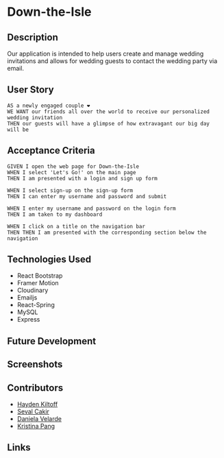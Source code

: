 # Down-the-Isle

## Description 
Our application is intended to help users create and manage wedding invitations and allows for wedding guests to contact the wedding party via email.

## User Story
``` 
AS a newly engaged couple ❤️
WE WANT our friends all over the world to receive our personalized wedding invitation 
THEN our guests will have a glimpse of how extravagant our big day will be 
```

## Acceptance Criteria
```
GIVEN I open the web page for Down-the-Isle
WHEN I select 'Let's Go!' on the main page 
THEN I am presented with a login and sign up form

WHEN I select sign-up on the sign-up form
THEN I can enter my username and password and submit 

WHEN I enter my username and password on the login form
THEN I am taken to my dashboard 

WHEN I click on a title on the navigation bar
THEN THEN I am presented with the corresponding section below the navigation 
```

## Technologies Used
- React Bootstrap 
- Framer Motion
- Cloudinary
- Emailjs
- React-Spring
- MySQL
- Express


## Future Development 

## Screenshots

## Contributors 
- [Hayden Kiltoff](https://github.com/hayden1773)
- [Seval Cakir](https://github.com/sevalc)
- [Daniela Velarde](https://github.com/davelarde)
- [Kristina Pang](https://github.com/KVPang)


## Links 


